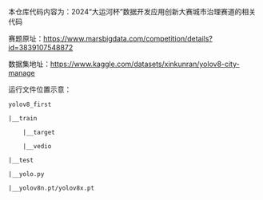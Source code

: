 本仓库代码内容为：2024“大运河杯”数据开发应用创新大赛城市治理赛道的相关代码

赛题原址：https://www.marsbigdata.com/competition/details?id=3839107548872

数据集地址：https://www.kaggle.com/datasets/xinkunran/yolov8-city-manage

运行文件位置示意：

    yolov8_first

    |__train

        |__target

        |__vedio
  
    |__test

    |__yolo.py

    |__yolov8n.pt/yolov8x.pt
